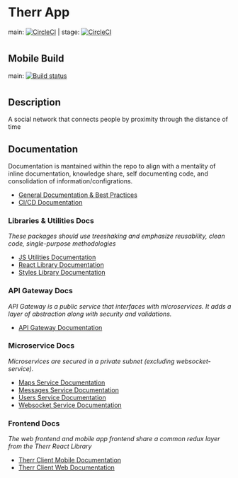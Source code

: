 # Therr App
<!-- main: [![Build Status](https://travis-ci.org/rili-live/therr-app.svg?branch=main)](https://travis-ci.org/rili-live/therr-app) | stage: [![Build Status](https://travis-ci.org/rili-live/therr-app.svg?branch=stage)](https://travis-ci.org/rili-live/therr-app) -->
main: [![CircleCI](https://circleci.com/gh/rili-live/therr-app/tree/main.svg?style=svg)](https://circleci.com/gh/rili-live/therr-app/tree/main) | stage: [![CircleCI](https://circleci.com/gh/rili-live/therr-app/tree/stage.svg?style=svg)](https://circleci.com/gh/rili-live/therr-app/tree/stage)
#
## Mobile Build
main: [![Build status](https://build.appcenter.ms/v0.1/apps/0f4a527c-5807-47dc-bea5-ff66fbdab26c/branches/main/badge)](https://appcenter.ms)
#

## Description
A social network that connects people by proximity through the distance of time

## Documentation
Documentation is mantained within the repo to align with a mentality of inline documentation,
knowledge share, self documenting code, and consolidation of information/configrations.
* [General Documentation & Best Practices](./_docs/#readme)
* [CI/CD Documentation](./_docs/#readme)

### Libraries & Utilities Docs
*These packages should use treeshaking and emphasize reusability, clean code, single-purpose methodologies*
* [JS Utilities Documentation](./therr-public-library/therr-js-utilities/#readme)
* [React Library Documentation](./therr-public-library/therr-react/#readme)
* [Styles Library Documentation](./therr-public-library/therr-styles/#readme)

### API Gateway Docs
*API Gateway is a public service that interfaces with microservices. It adds a
layer of abstraction along with security and validations.*
* [API Gateway Documentation](./therr-api-gateway/#readme)

### Microservice Docs
*Microservices are secured in a private subnet (excluding websocket-service).*
* [Maps Service Documentation](./therr-services/maps-service/#readme)
* [Messages Service Documentation](./therr-services/messages-service/#readme)
* [Users Service Documentation](./therr-services/users-service/#readme)
* [Websocket Service Documentation](./therr-services/websocket-service/#readme)

### Frontend Docs
*The web frontend and mobile app frontend share a common redux layer from the Therr React Library*
* [Therr Client Mobile Documentation](./TherrMobile/#readme)
* [Therr Client Web Documentation](./therr-client-web/#readme)
